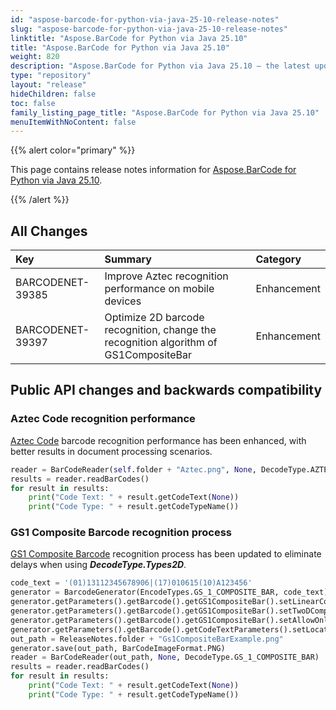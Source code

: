 ```yaml
---
id: "aspose-barcode-for-python-via-java-25-10-release-notes"
slug: "aspose-barcode-for-python-via-java-25-10-release-notes"
linktitle: "Aspose.BarCode for Python via Java 25.10"
title: "Aspose.BarCode for Python via Java 25.10"
weight: 820
description: "Aspose.BarCode for Python via Java 25.10 – the latest updates and fixes."
type: "repository"
layout: "release"
hideChildren: false
toc: false
family_listing_page_title: "Aspose.BarCode for Python via Java 25.10"
menuItemWithNoContent: false
---
```


{{% alert color="primary" %}} 

This page contains release notes information for [Aspose.BarCode for Python via Java 25.10](https://releases.aspose.com/barcode/python-java/new-releases/aspose.barcode-for-python-via-java-25.10/).

{{% /alert %}} 
## **All Changes**

| **Key**           | **Summary**                                                                                              | **Category** |
|:------------------|:---------------------------------------------------------------------------------------------------------|:-------------|
| BARCODENET-39385  | Improve Aztec recognition performance on mobile devices                                                  |Enhancement|
| BARCODENET-39397  | Optimize 2D barcode recognition, change the recognition algorithm of GS1CompositeBar                     |Enhancement|

## Public API changes and backwards compatibility

### Aztec Code recognition performance
[Aztec Code](https://en.wikipedia.org/wiki/Aztec_Code) barcode recognition performance has been enhanced, with better results in document processing scenarios.

```python
reader = BarCodeReader(self.folder + "Aztec.png", None, DecodeType.AZTEC)
results = reader.readBarCodes()
for result in results:
    print("Code Text: " + result.getCodeText(None))
    print("Code Type: " + result.getCodeTypeName())

```

### GS1 Composite Barcode recognition process
[GS1 Composite Barcode](https://docs.aspose.com/barcode/net/gs1-composite-barcodes/) recognition process has been updated to eliminate delays when using ***DecodeType.Types2D***.

```python
code_text = '(01)13112345678906|(17)010615(10)A123456'
generator = BarcodeGenerator(EncodeTypes.GS_1_COMPOSITE_BAR, code_text)
generator.getParameters().getBarcode().getGS1CompositeBar().setLinearComponentType(EncodeTypes.GS_1_CODE_128)
generator.getParameters().getBarcode().getGS1CompositeBar().setTwoDComponentType(TwoDComponentType.CC_C)
generator.getParameters().getBarcode().getGS1CompositeBar().setAllowOnlyGS1Encoding(True)
generator.getParameters().getBarcode().getCodeTextParameters().setLocation(CodeLocation.NONE)
out_path = ReleaseNotes.folder + "Gs1CompositeBarExample.png"
generator.save(out_path, BarCodeImageFormat.PNG)
reader = BarCodeReader(out_path, None, DecodeType.GS_1_COMPOSITE_BAR)
results = reader.readBarCodes()
for result in results:
    print("Code Text: " + result.getCodeText(None))
    print("Code Type: " + result.getCodeTypeName())
```
